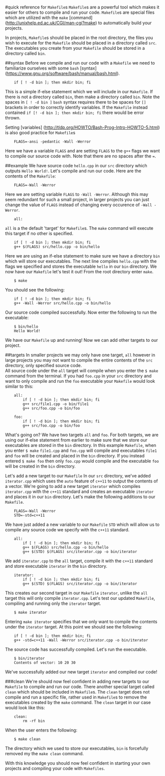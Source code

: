 #quick reference for ```Makefile```s
`Makefile`s are a powerful tool which makes it easier for others to compile and run your code.
`Makefile`s are special files which are utilized with the `make` [command] (http://unixhelp.ed.ac.uk/CGI/man-cgi?make) to automatically build your projects.  

In projects, `Makefile`s should be placed in the root directory, the files you wish to execute for the `Makefile` should be placed in a directory called `src`. 
The executables you create from your `Makefile` should be stored in a directory called `bin`.

##syntax
Before we compile and run our code with a `Makefile` we need to familiarize ourselves with some `bash` [syntax] (https://www.gnu.org/software/bash/manual/bash.html).
```
	if [ ! -d bin ]; then mkdir bin; fi
```
This is a simple if-else statement which we will include in our `Makefile`. 
If there is not a directory called `bin`, then make a directory called `bin`. 
Note the spaces in `[ ! -d bin ]` `bash` syntax requires there to be spaces for `[]` brackets in order to correctly identify variables. 
If the `Makefile` instead contained `if [! -d bin ]; then mkdir bin; fi` there would be error thrown. 

Setting [variables] (http://tldp.org/HOWTO/Bash-Prog-Intro-HOWTO-5.html) is also good practice for `Makefile`s
```
	FLAGS=-ansi -pedantic -Wall -Werror
```
Here we have a variable `FLAGS` and are setting `FLAGS` to the `g++` flags we want to compile our source code with.
Note that there are no spaces after the `=`.

##example
We have source code `hello.cpp` in our `src` directory which outputs `Hello World!`.
Let's compile and run our code.
Here are the contents of the `Makefile`: 
```
	FLAGS=-Wall -Werror
```
Here we are setting variable `FLAGS` to `-Wall -Werror`. 
Although this may seem redundant for such a small project, in larger projects you can just change the value of `FLAGS` instead of changing every occurence of `-Wall -Werror`.  

```
	all:
```
`all` is a the default 'target' for `Makefile`s. The `make` command will execute this target if no other is specified.
```
	if [ ! -d bin ]; then mkdir bin; fi
	g++ $(FLAGS) src/hello.cpp -o bin/hello
```

Here we are using an if-else statement to make sure we have a directory `bin` which will store our executables.
The next line compiles `hello.cpp` with the flags we specified and stores the executable `hello` in our `bin` directory.
We now have our `Makefile` let's test it out!
From the root directory enter `make`.

```
	$ make
```
You should see the following:
```
	if [ ! -d bin ]; then mkdir bin; fi
	g++ -Wall -Werror src/hello.cpp -o bin/hello
```
Our source code compiled successfully. Now enter the following to run the executable:
```
	$ bin/hello
	Hello World!	
```
We have our `Makefile` up and running! Now we can add other targets to our project.

##targets
In smaller projects we may only have one target, `all` however in large projects you may not want to compile the entire contents of the `src` directory, only specified source code.  
All source code under the `all` target will compile when you enter the `$ make` command from the terminal. 
If you had `foo.cpp` in your `src` directory and want to only compile and run the `foo` executable your `Makefile` would look similar to this:

```
	all:
		if [ ! -d bin ]; then mkdir bin; fi
		g++ src/file1.cpp -o bin/file1
		g++ src/foo.cpp -o bin/foo

	foo:
		if [ ! -d bin ]; then mkdir bin; fi
		g++ src/foo.cpp -o bin/foo
```

What's going on?
We have two targets `all` and `foo`.
For both targets, we are using our if-else statement from earlier to make sure that we store our executables are stored in the `bin` directory.
In this example `Makefile`, when you enter `$ make` `file1.cpp` and `foo.cpp` will compile and executables `file1` and `foo` will be created and placed in the `bin` directory.
If you instead entered `$ make foo` then only `foo.cpp` would compile and the executable `foo` will be created in the `bin` directory.

Let's add a new target to our `Makefile`
In our `src` directory, we've added `iterator.cpp` which uses the `auto` feature of `c++11` to output the contents of a vector. 
We're going to add a new target `iterator` which compiles `iterator.cpp` with the `c++11` standard and creates an executable `iterator` and places it in our `bin` directory.
Let's make the following additions to our `Makefile`.

```
	FLAGS=-Wall -Werror
	STD=-std=c++11
```
We have just added a new variable to our `Makefile` `STD` which will allow us to compile any source code we specify with the `c++11` standard.

```
	all:
		if [ ! -d bin ]; then mkdir bin; fi
		g++ $(FLAGS) src/hello.cpp -o bin/hello
		g++ $(STD) $(FLAGS) src/iterator.cpp -o bin/iterator
```
We add `iterator.cpp` to the `all` target, compile it with the `c++11` standard and store executable `iterator` in the `bin` directory.

```
	iterator:
		if [ ! -d bin ]; then mkdir bin; fi
		g++ $(STD) $(FLAGS) src/iterator.cpp -o bin/iterator
```
This creates our second target in our `Makefile` `iterator`, unlike the `all` target this will only compile `iterator.cpp`.
Let's test our updated `Makefile`, compiling and running only the `iterator` target.

```
	$ make iterator	
```
Entering `make iterator` specifies that we only want to compile the contents under the `iterator` target.
At this point we should see the following:

```
	if [ ! -d bin ]; then mkdir bin; fi
	g++ -std=c++11 -Wall -Werror src/iterator.cpp -o bin/iterator
```
The source code has successfully compiled. Let's run the executable.
```
	$ bin/iterator
	Contents of vector: 10 20 30
```
We've successfully added our new target `iterator` and compiled our code!

###clean
We're should now feel confident in adding new targets to our `Makefile` to compile and run our code.
There another special target called `clean` which should be included in `Makefile`s. 
The	`clean` target does not compile and run a specific file, rather used in `Makefile`s to remove the executables created by the `make` command.
The `clean` target in our case would look like this:

```
	clean:
		rm -rf bin
```
When the user enters the following:
```
	$ make clean
```
The directory which we used to store our executables, `bin` is forcefully removed my the `make clean` command.

With this knowledge you should now feel confident in starting your own projects and compiling your code with `Makefiles`.
